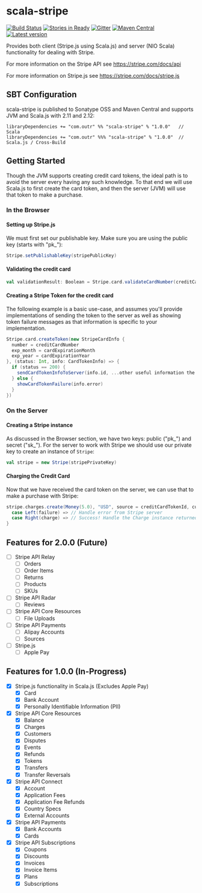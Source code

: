 # scala-stripe

[![Build Status](https://travis-ci.org/outr/scala-stripe.svg?branch=master)](https://travis-ci.org/outr/scala-stripe)
[![Stories in Ready](https://badge.waffle.io/outr/scala-stripe.png?label=ready&title=Ready)](https://waffle.io/outr/scala-stripe)
[![Gitter](https://badges.gitter.im/Join%20Chat.svg)](https://gitter.im/outr/scala-stripe)
[![Maven Central](https://img.shields.io/maven-central/v/com.outr/scala-stripe-server_2.12.svg)](https://maven-badges.herokuapp.com/maven-central/com.outr/scala-stripe-server_2.12)
[![Latest version](https://index.scala-lang.org/com.outr/scala-stripe/scala-stripe-server/latest.svg)](https://index.scala-lang.org/com.outr/scala-stripe/scala-stripe-server)

Provides both client (Stripe.js using Scala.js) and server (NIO Scala) functionality for dealing with Stripe.

For more information on the Stripe API see https://stripe.com/docs/api

For more information on Stripe.js see https://stripe.com/docs/stripe.js

## SBT Configuration ##

scala-stripe is published to Sonatype OSS and Maven Central and supports JVM and Scala.js with 2.11 and 2.12:

```
libraryDependencies += "com.outr" %% "scala-stripe" % "1.0.0"   // Scala
libraryDependencies += "com.outr" %%% "scala-stripe" % "1.0.0"  // Scala.js / Cross-Build
```

## Getting Started

Though the JVM supports creating credit card tokens, the ideal path is to avoid the server every having any such knowledge.
To that end we will use Scala.js to first create the card token, and then the server (JVM) will use that token to make
a purchase.

### In the Browser

#### Setting up Stripe.js

We must first set our publishable key. Make sure you are using the public key (starts with "pk_"):

```scala
Stripe.setPublishableKey(stripePublicKey)
```

#### Validating the credit card

```scala
val validationResult: Boolean = Stripe.card.validateCardNumber(creditCardNumber)
```

#### Creating a Stripe Token for the credit card

The following example is a basic use-case, and assumes you'll provide implementations of sending the token to the server
as well as showing token failure messages as that information is specific to your implementation.

```scala
Stripe.card.createToken(new StripeCardInfo {
  number = creditCardNumber
  exp_month = cardExpirationMonth
  exp_year = cardExpirationYear
}, (status: Int, info: CardTokenInfo) => {
  if (status == 200) {
    sendCardTokenInfoToServer(info.id, ...other useful information the server might need...)
  } else {
    showCardTokenFailure(info.error)
  }
})
```

### On the Server

#### Creating a Stripe instance

As discussed in the Browser section, we have two keys: public ("pk_") and secret ("sk_"). For the server to work with
Stripe we should use our private key to create an instance of `Stripe`:

```scala
val stripe = new Stripe(stripePrivateKey)
```

#### Charging the Credit Card

Now that we have received the card token on the server, we can use that to make a purchase with Stripe:

```scala
stripe.charges.create(Money(5.0), "USD", source = creditCardTokenId, customer = customerId).map {
  case Left(failure) => // Handle error from Stripe server
  case Right(charge) => // Success! Handle the Charge instance returned
}
```

## Features for 2.0.0 (Future)

* [ ] Stripe API Relay
    * [ ] Orders
    * [ ] Order Items
    * [ ] Returns
    * [ ] Products
    * [ ] SKUs
* [ ] Stripe API Radar
    * [ ] Reviews
* [ ] Stripe API Core Resources
    * [ ] File Uploads
* [ ] Stripe API Payments
    * [ ] Alipay Accounts
    * [ ] Sources
* [ ] Stripe.js
    * [ ] Apple Pay

## Features for 1.0.0 (In-Progress)

* [X] Stripe.js functionality in Scala.js (Excludes Apple Pay)
    * [X] Card
    * [X] Bank Account
    * [X] Personally Identifiable Information (PII)
* [X] Stripe API Core Resources
    * [X] Balance
    * [X] Charges
    * [X] Customers
    * [X] Disputes
    * [X] Events
    * [X] Refunds
    * [X] Tokens
    * [X] Transfers
    * [X] Transfer Reversals
* [X] Stripe API Connect
    * [X] Account
    * [X] Application Fees
    * [X] Application Fee Refunds
    * [X] Country Specs
    * [X] External Accounts
* [X] Stripe API Payments
    * [X] Bank Accounts
    * [X] Cards
* [X] Stripe API Subscriptions
    * [X] Coupons
    * [X] Discounts
    * [X] Invoices
    * [X] Invoice Items
    * [X] Plans
    * [X] Subscriptions